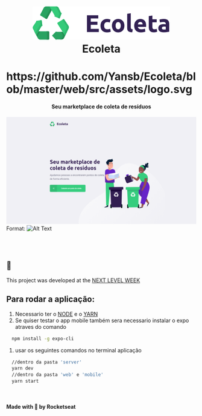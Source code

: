 <h1 align="center">
  <img alt='GoStack GoBarber' src='https://github.com/Yansb/Ecoleta/blob/master/web/src/assets/logo.svg' />
  <br>
  Ecoleta
<h1>
https://github.com/Yansb/Ecoleta/blob/master/web/src/assets/logo.svg
<h4 align='center'>
  Seu marketplace de coleta de resíduos
</h4>

  ![Ecoleta Logo](./imagens/print.png)
  Format: ![Alt Text](ImagemApp)

<br>
<br>

## :rocket:

This project was developed at the [NEXT LEVEL WEEK](http://nextlevelweek.com/)

## Para rodar a aplicação:

1. Necessario ter o [NODE](https://nodejs.org/en/download/) e o [YARN](https://yarnpkg.com/)
1. Se quiser testar o app mobile também sera necessario instalar o expo atraves do comando
```bash
  npm install -g expo-cli
```
1. usar os seguintes comandos no terminal aplicação 
```bash
  //dentro da pasta 'server'
  yarn dev
  //dentro da pasta 'web' e 'mobile'
  yarn start
```
<br>
<h4>
Made with 💜️ by Rocketseat
</h4>